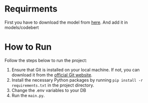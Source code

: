 # Requirments

First you have to download the model from [here](https://huggingface.co/nnikolaidis/java-ku/tree/main). And add it in models/codebert


# How to Run

Follow the steps below to run the project:

1. Ensure that Git is installed on your local machine. If not, you can download it from the [official Git website](https://git-scm.com/downloads).
2. Install the necessary Python packages by running `pip install -r requirements.txt` in the project directory.
3. Change the .env variables to your DB
4. Run the `main.py`.
